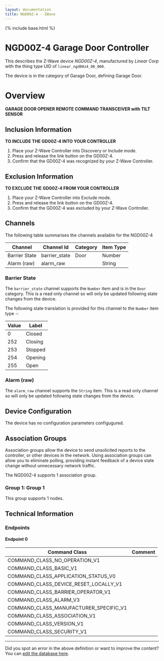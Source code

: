 ```yaml
---
layout: documentation
title: NGD00Z-4 - ZWave
---
```


{% include base.html %}

# NGD00Z-4 Garage Door Controller
This describes the Z-Wave device *NGD00Z-4*, manufactured by *Linear Corp* with the thing type UID of ```linear_ngd00z4_00_000```.

The device is in the category of Garage Door, defining Garage Door.

# Overview

**GARAGE DOOR OPENER REMOTE COMMAND TRANSCEIVER with TILT SENSOR**

## Inclusion Information

**TO INCLUDE THE GD00Z-4 INTO YOUR CONTROLLER**

1. Place your Z-Wave Controller into Discovery or Include mode.
2. Press and release the link button on the GD00Z-4.
3. Confirm that the GD00Z-4 was recognized by your Z-Wave Controller.

## Exclusion Information

**TO EXCLUDE THE GD00Z-4 FROM YOUR CONTROLLER**

1. Place your Z-Wave Controller into Exclude mode.
2. Press and release the link button on the GD00Z-4.
3. Confirm that the GD00Z-4 was excluded by your Z-Wave Controller.

## Channels

The following table summarises the channels available for the NGD00Z-4

| Channel | Channel Id | Category | Item Type |
|---------|------------|----------|-----------|
| Barrier State | barrier_state | Door | Number | 
| Alarm (raw) | alarm_raw |  | String | 

### Barrier State

The ```barrier_state``` channel supports the ```Number``` item and is in the ```Door``` category. This is a read only channel so will only be updated following state changes from the device.

The following state translation is provided for this channel to the ```Number``` item type -:

| Value | Label     |
|-------|-----------|
| 0 | Closed |
| 252 | Closing |
| 253 | Stopped |
| 254 | Opening |
| 255 | Open |

### Alarm (raw)

The ```alarm_raw``` channel supports the ```String``` item. This is a read only channel so will only be updated following state changes from the device.



## Device Configuration

The device has no configuration parameters configugured.

## Association Groups

Association groups allow the device to send unsolicited reports to the controller, or other devices in the network. Using association groups can allow you to eliminate polling, providing instant feedback of a device state change without unnecessary network traffic.

The NGD00Z-4 supports 1 association group.

### Group 1: Group 1


This group supports 1 nodes.

## Technical Information

### Endpoints

#### Endpoint 0

| Command Class | Comment |
|---------------|---------|
| COMMAND_CLASS_NO_OPERATION_V1| |
| COMMAND_CLASS_BASIC_V1| |
| COMMAND_CLASS_APPLICATION_STATUS_V0| |
| COMMAND_CLASS_DEVICE_RESET_LOCALLY_V1| |
| COMMAND_CLASS_BARRIER_OPERATOR_V1| |
| COMMAND_CLASS_ALARM_V3| |
| COMMAND_CLASS_MANUFACTURER_SPECIFIC_V1| |
| COMMAND_CLASS_ASSOCIATION_V1| |
| COMMAND_CLASS_VERSION_V1| |
| COMMAND_CLASS_SECURITY_V1| |

---

Did you spot an error in the above definition or want to improve the content?
You can [edit the database here](http://www.cd-jackson.com/index.php/zwave/zwave-device-database/zwave-device-list/devicesummary/11).
